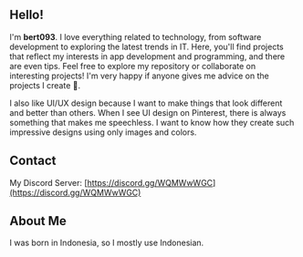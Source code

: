 ## Hello!

I'm **bert093**. I love everything related to technology, from software development to exploring the latest trends in IT. Here, you'll find projects that reflect my interests in app development and programming, and there are even tips. Feel free to explore my repository or collaborate on interesting projects! I'm very happy if anyone gives me advice on the projects I create 🚀.

I also like UI/UX design because I want to make things that look different and better than others. When I see UI design on Pinterest, there is always something that makes me speechless. I want to know how they create such impressive designs using only images and colors.

## Contact
My Discord Server: [https://discord.gg/WQMWwWGC](https://discord.gg/WQMWwWGC)

## About Me
I was born in Indonesia, so I mostly use Indonesian.

<!--
**bert093/bert093** is a ✨ _special_ ✨ repository because its `README.md` (this file) appears on your GitHub profile.

Here are some ideas to get you started:

- 🔭 I’m currently working on ...
- 🌱 I’m currently learning ...
- 👯 I’m looking to collaborate on ...
- 🤔 I’m looking for help with ...
- 💬 Ask me about ...
- 📫 How to reach me: ...
- 😄 Pronouns: ...
- ⚡ Fun fact: ...
-->
